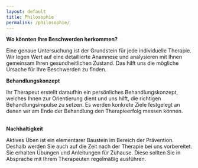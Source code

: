 ```yaml
---
layout: default
title: Philosophie
permalink: /philosophie/
---
```


**Wo könnten Ihre Beschwerden herkommen?**

Eine genaue Untersuchung ist der Grundstein f&uuml;r jede individuelle Therapie. Wir legen Wert auf eine detaillierte Anamnese und analysieren mit Ihnen gemeinsam Ihren gesundheitlichen Zustand. Das hilft uns die mögliche Ursache f&uuml;r Ihre Beschwerden zu finden. &nbsp;

**Behandlungskonzept**

Ihr Therapeut erstellt daraufhin ein persönliches Behandlungskonzept, welches Ihnen zur Orientierung dient und uns hilft, die richtigen Behandlungsimpulse zu setzen. Es werden konkrete Ziele festgelegt an denen wir am Ende der Behandlung den Therapieerfolg messen können. &nbsp; &nbsp; &nbsp; &nbsp;

**Nachhaltigkeit&nbsp;**

Aktives &Uuml;ben ist ein elementarer Baustein im Bereich der Pr&auml;vention. Deshalb werden Sie auch auf die Zeit nach der Therapie bei uns vorbereitet. Sie erhalten &Uuml;bungen und Anleitungen f&uuml;r Zuhause. Diese sollten Sie in Absprache mit Ihrem Therapeuten regelm&auml;&szlig;ig ausf&uuml;hren.&nbsp;

&nbsp;&nbsp;&nbsp;